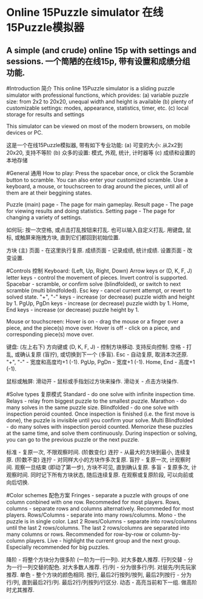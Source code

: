Online 15Puzzle simulator 在线15Puzzle模拟器
==========
A simple (and crude) online 15p with settings and sessions.
一个简陋的在线15p, 带有设置和成绩分组功能.
----------

#Introduction 简介
This online 15Puzzle simulator is a sliding puzzle simulator with professional functions, which provides:
(a) variable puzzle size: from 2x2 to 20x20, unequal width and height is available
(b) plenty of customizable settings: modes, appearance, statistics, timer, etc.
(c) local storage for results and settings

This simulator can be viewed on most of the modern browsers, on mobile devices or PC.

这是一个在线15Puzzle模拟器, 带有如下专业功能:
(a) 可变的大小: 从2x2到20x20, 支持不等阶
(b) 众多的设置: 模式, 外观, 统计, 计时器等
(c) 成绩和设置的本地存储

#General 通用
How to play: Press the spacebar once, or click the Scramble button to scramble. You can also enter your customized scramble. Use a keyboard, a mouse, or touchscreen to drag around the pieces, until all of them are at their beggining states.

Puzzle (main) page - The page for main gameplay.
Result page - The page for viewing results and doing statistics.
Setting page - The page for changing a variety of settings.

如何玩: 按一次空格, 或点击打乱按钮来打乱. 也可以输入自定义打乱. 用键盘, 鼠标, 或触屏来拖拽方块, 直到它们都回到初始位置.

方块 (主) 页面 - 在这里执行复原.
成绩页面 - 记录成绩, 统计成绩.
设置页面 - 改变设置.

#Controls 控制
Keyboard:
(Left, Up, Right, Down) Arrow keys or (D, K, F, J) letter keys - control the movement of pieces. Invert control is supported.
Spacebar - scramble, or confirm solve (blindfolded), or switch to next scramble (multi blindfolded).
Esc key - cancel current attempt, or revert to solved state.
"+", "-" keys - increase (or decrease) puzzle width and height by 1.
PgUp, PgDn keys - increase (or decrease) puzzle width by 1.
Home, End keys - increase (or decrease) puzzle height by 1.

Mouse or touchscreen:
Hover is on - drag the mouse or a finger over a piece, and the piece(s) move over.
Hover is off - click on a piece, and corresponding piece(s) move over.

键盘:
(左上右下) 方向键或 (D, K, F, J) - 控制方块移动. 支持反向控制.
空格 - 打乱, 或确认复原 (盲拧), 或切换到下一个 (多盲).
Esc - 自动复原, 取消本次还原.
"+", "-" - 宽度和高度均+1 (-1).
PgUp, PgDn - 宽度+1 (-1).
Home, End - 高度+1 (-1).

鼠标或触屏:
滑动开 - 鼠标或手指划过方块来操作.
滑动关 - 点击方块操作.

#Solve types 复原模式
Standard - do one solve with infinite inspection time.
Relays - relay from biggest puzzle to the smallest puzzle.
Marathon - do many solves in the same puzzle size.
Blindfolded - do one solve with inspection peroid counted. Once inspection is finished (i.e. the first move is done), the puzzle is invisible until you confirm your solve.
Multi Blindfolded - do many solves with inspection peroid counted. Memorize these puzzles at the same time, and solve them continuously. During inspection or solving, you can go to the previous puzzle or the next puzzle.

标准 - 复原一次, 不限观察时间.
(阶数变化) 连拧 - 从最大的方块到最小, 连续复原.
(阶数不变) 连拧 - 对同样大小的方块作多次复原.
盲拧 - 复原一次, 计观察时间. 观察一旦结束 (即动了第一步), 方块不可见, 直到确认复原.
多盲 - 复原多次, 计观察时间. 同时记下所有方块状态, 随后连续复原. 在观察或复原阶段, 可以向前或向后切换.

#Color schemes 配色方案
Fringes - separate a puzzle with groups of one column conbined with one row. Recommeded for most players.
Rows, columns - separate rows and columns alternatively. Recommeded for most players.
Rows/Columns - separate into many rows/columns.
Mono - the puzzle is in single color.
Last 2 Rows/Columns - separate into rows/columns until the last 2 rows/columns. The last 2 rows/columns are separated into many columns or rows. Recommended for row-by-row or column-by-column players.
Live - highlight the current group and the next group. Especially recommended for big puzzles.

降阶 - 将整个方块分为很多阶 (一阶为一行一列). 对大多数人推荐.
行列交替 - 分为一行一列交替的配色. 对大多数人推荐.
行/列 - 分为很多行/列. 对层先/列先玩家推荐.
单色 - 整个方块的颜色相同.
按行, 最后2行按列/按列, 最后2列按行 - 分为行/列, 直到最后2行/列. 最后2行/列按列/行区分.
动态 - 高亮当前和下一组. 做高阶时尤其推荐.